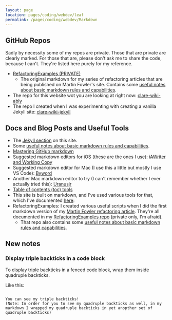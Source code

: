 ```yaml
---
layout: page
location: pages/coding/webdev/leaf
permalink: /pages/coding/webdev/Markdown
---
```


## GitHub Repos

Sadly by necessity some of my repos are private. Those that are private are clearly marked. For those that are, please don't ask me to share the code, because I can't. They're listed here purely for my reference.

- [RefactoringExamples (PRIVATE)](https://github.com/claresudbery/RefactoringExamples)
    - The original markdown for my series of refactoring articles that are being published on Martin Fowler's site. Contains some [useful notes about basic markdown rules and capabilities](https://github.com/claresudbery/RefactoringExamples/tree/master/github-markdown/example%20markdown).
- The repo for this website wot you are looking at right now: [clare-wiki-ably](https://github.com/claresudbery/clare-wiki-ably)
- The repo I created when I was experimenting with creating a vanilla Jekyll site: [clare-wiki-jekyll](https://github.com/claresudbery/clare-wiki-jekyll)

## Docs and Blog Posts and Useful Tools

- The [Jekyll section](/pages/coding/webdev/Jekyll) on this site.
- Some [useful notes about basic markdown rules and capabilities](https://github.com/claresudbery/RefactoringExamples/tree/master/github-markdown/example%20markdown).
- [Mastering GitHub markdown](https://docs.github.com/en/get-started/writing-on-github/getting-started-with-writing-and-formatting-on-github/basic-writing-and-formatting-syntax)
- Suggested markdown editors for iOS (these are the ones I use): [iAWriter and Working Copy](https://thesweetsetup.com/apps/our-favorite-markdown-writing-app-for-the-iphone/)
- Suggested markdown editor for Mac (I use this a little but mostly I use VS Code): [Byword](https://thesweetsetup.com/apps/favorite-markdown-writing-app-mac/)
- Another Mac markdown editor to try (I can't remember whether I ever actually tried this): [Uranusjr](https://macdown.uranusjr.com/)
- [Table of contents (toc) tools](/pages/organising/BigIndex/Big-Index-Useful-Tools#generating-table-of-contents-toc)
- This site is built on markdown, and I've used various tools for that, which I've documented [here](/pages/organising/bigindex/Big-Index-Useful-Tools):
- RefactoringExamples: I created various useful scripts when I did the first markdown version of my [Martin Fowler refactoring article](/pages/think/code-princ/Refactoring). They're all documented in my [RefactoringExamples repo](https://github.com/claresudbery/RefactoringExamples/blob/master/github-markdown/notes/code-changes.md) (private only, I'm afraid).
  - That repo also contains some [useful notes about basic markdown rules and capabilities](https://github.com/claresudbery/RefactoringExamples/tree/master/github-markdown/example%20markdown).

## New notes

### Display triple backticks in a code block

To display triple backticks in a fenced code block, wrap them inside quadruple backticks.

Like this:

````js
````
```
You can see my triple backticks!
(Note: In order for you to see my quadruple backticks as well, in my markdown I wrapped my quadruple backticks in yet anopther set of quadruple backticks)
```
````
````
